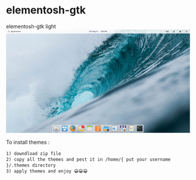# elementosh-gtk

elementosh-gtk light
![First Screenshot](https://raw.githubusercontent.com/Macintosh98/elementosh/master/preview/MacOS-Mojave-Ligth.png)


To install themes :

    1) downdload zip file
    2) copy all the themes and pest it in /home/{ put your username }/.themes directory
    3) apply themes and enjoy 😀😀😀
